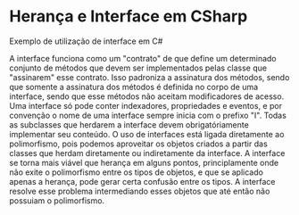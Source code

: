 # Herança e Interface em CSharp
Exemplo de utilização de interface em C#

A interface funciona como um "contrato" de que define um determinado conjunto de métodos que devem ser implementados pelas classe que "assinarem" esse contrato.
Isso padroniza a assinatura dos métodos, sendo que somente a assinatura dos métodos é definida no corpo de uma interface, sendo que esse métodos não aceitam 
modificadores de acesso. Uma interface só pode conter indexadores, propriedades e eventos, e por convenção o nome de uma interface sempre inicia com o prefixo "I".
Todas as subclasses que herdarem a interface devem obrigatóriamente implementar seu conteúdo. 
O uso de interfaces está ligada diretamente ao polimorfismo, pois podemos aproveitar os objetos criados a partir das classes que herdam diretamente ou indiretamente 
da interface.
A interface se torna mais viável que herança em alguns pontos, principlamente onde não exite o polimorfismo entre os tipos de objetos, e que se aplicado apenas a herança,
pode gerar certa confusão entre os tipos. A interface resolve esse problema intermediando esses objetos que até então não possuiam o polimorfismo. 
